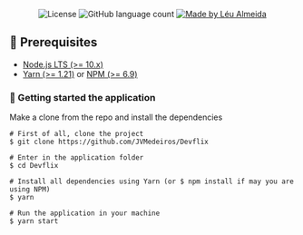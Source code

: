 <p align="center">
  <img alt="License" src="https://img.shields.io/badge/license-MIT-%237159c1">

  <img alt="GitHub language count" src="https://img.shields.io/github/languages/count/LeuAlmeida/leunardo.dev?color=%237159c1">

  <a href="https://leunardo.dev">
    <img alt="Made by Léu Almeida" src="https://img.shields.io/badge/made%20by-Léu%20Almeida-%237159c1">
  </a>
</p>


## :electric_plug: Prerequisites

- [Node.js LTS (>= 10.x)](https://nodejs.org/)
- [Yarn (>= 1.21)](https://yarnpkg.com/) or [NPM (>= 6.9)](https://www.npmjs.com/)

### :closed_lock_with_key: Getting started the application

Make a clone from the repo and install the dependencies

```shell
# First of all, clone the project
$ git clone https://github.com/JVMedeiros/Devflix

# Enter in the application folder
$ cd Devflix

# Install all dependencies using Yarn (or $ npm install if may you are using NPM)
$ yarn

# Run the application in your machine
$ yarn start

```